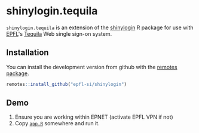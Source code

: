 # shinylogin.tequila

<!-- badges: start -->


<!-- badges: end -->

`shinylogin.tequila` is an extension of the [shinylogin](https://github.com/epfl-si/shinylogin) R package for use with [EPFL](https://www.epfl.ch/)'s [Tequila](https://tequila.epfl.ch/) Web single sign-on system.

## Installation

You can install the development version from github with the [remotes package](https://github.com/r-lib/remotes).

``` r
remotes::install_github("epfl-si/shinylogin")
```

## Demo

1. Ensure you are working within EPNET (activate EPFL VPN if not)
1. Copy [`app.R`](inst/shiny-examples/app.R) somewhere and run it.

